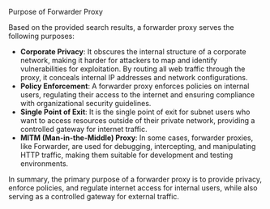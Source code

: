 
Purpose of Forwarder Proxy

Based on the provided search results, a forwarder proxy serves the following purposes:

- **Corporate Privacy**: It obscures the internal structure of a corporate network, making it harder for attackers to map and identify vulnerabilities for exploitation. By routing all web traffic through the proxy, it conceals internal IP addresses and network configurations.
- **Policy Enforcement**: A forwarder proxy enforces policies on internal users, regulating their access to the internet and ensuring compliance with organizational security guidelines.
- **Single Point of Exit**: It is the single point of exit for subnet users who want to access resources outside of their private network, providing a controlled gateway for internet traffic.
- **MITM (Man-in-the-Middle) Proxy**: In some cases, forwarder proxies, like Forwarder, are used for debugging, intercepting, and manipulating HTTP traffic, making them suitable for development and testing environments.

In summary, the primary purpose of a forwarder proxy is to provide privacy, enforce policies, and regulate internet access for internal users, while also serving as a controlled gateway for external traffic.